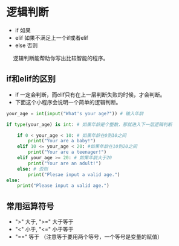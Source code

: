 # 逻辑判断
- if 如果
- elif 如果不满足上一个if或者elif
- else 否则

&emsp; 逻辑判断能帮助你写出比较智能的程序。
## if和elif的区别
- if 一定会判断，而elif只有在上一层判断失败的时候，才会判断。
- 下面这个小程序会说明一个简单的逻辑判断。
```python
your_age = int(input("What's your age?")) # 输入年龄

if type(your_age) is int: # 如果年龄是个整数，那就进入下一层逻辑判断

    if 0 < your_age < 10: # 如果年龄在0到10之间
        print("Your are a baby!")
    elif 10 <= your_age < 20: #如果年龄在10到20之间
        print("Your are a teenager!")
    elif your_age >= 20: # 如果年龄大于20
        print("Your are an adult!")
    else: # 否则
        print("Plesae input a valid age.")
else:
    print("Please input a valid age.")
```

## 常用运算符号
- ">" 大于, ">=" 大于等于
- "<" 小于, "<=" 小于等于
- "==" 等于 （注意等于要用两个等号，一个等号是变量的赋值）
